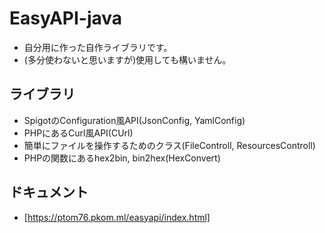 # EasyAPI-java 
- 自分用に作った自作ライブラリです。
- (多分使わないと思いますが)使用しても構いません。
## ライブラリ
- SpigotのConfiguration風API(JsonConfig, YamlConfig)
- PHPにあるCurl風API(CUrl)
- 簡単にファイルを操作するためのクラス(FileControll, ResourcesControll)
- PHPの関数にあるhex2bin, bin2hex(HexConvert)
## ドキュメント
- [https://ptom76.pkom.ml/easyapi/index.html]